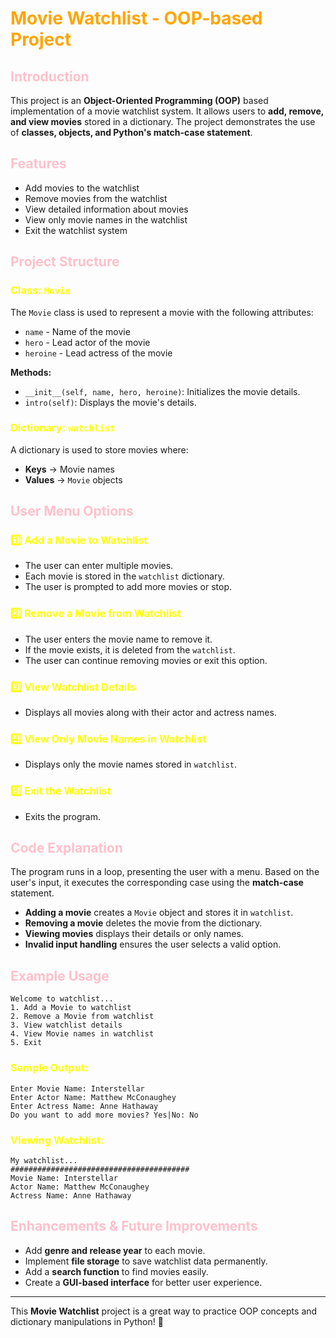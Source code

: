 # <span style="color:orange">Movie Watchlist - OOP-based Project</span>

## <span style="color:pink">Introduction</span>

This project is an **Object-Oriented Programming (OOP)** based implementation of a movie watchlist system. It allows users to **add, remove, and view movies** stored in a dictionary. The project demonstrates the use of **classes, objects, and Python's match-case statement**.

## <span style="color:pink">Features</span>

- Add movies to the watchlist
- Remove movies from the watchlist
- View detailed information about movies
- View only movie names in the watchlist
- Exit the watchlist system

## <span style="color:pink">Project Structure</span>

### <span style="color:yellow">Class: `Movie`</span>

The `Movie` class is used to represent a movie with the following attributes:

- `name` - Name of the movie
- `hero` - Lead actor of the movie
- `heroine` - Lead actress of the movie

**Methods:**

- `__init__(self, name, hero, heroine)`: Initializes the movie details.
- `intro(self)`: Displays the movie's details.

### <span style="color:yellow">Dictionary: `watchlist`</span>

A dictionary is used to store movies where:

- **Keys** → Movie names
- **Values** → `Movie` objects

## <span style="color:pink">User Menu Options</span>

### <span style="color:yellow">1️⃣ Add a Movie to Watchlist</span>

- The user can enter multiple movies.
- Each movie is stored in the `watchlist` dictionary.
- The user is prompted to add more movies or stop.

### <span style="color:yellow">2️⃣ Remove a Movie from Watchlist</span>

- The user enters the movie name to remove it.
- If the movie exists, it is deleted from the `watchlist`.
- The user can continue removing movies or exit this option.

### <span style="color:yellow">3️⃣ View Watchlist Details</span>

- Displays all movies along with their actor and actress names.

### <span style="color:yellow">4️⃣ View Only Movie Names in Watchlist</span>

- Displays only the movie names stored in `watchlist`.

### <span style="color:yellow">5️⃣ Exit the Watchlist</span>

- Exits the program.

## <span style="color:pink">Code Explanation</span>

The program runs in a loop, presenting the user with a menu. Based on the user's input, it executes the corresponding case using the **match-case** statement.

- **Adding a movie** creates a `Movie` object and stores it in `watchlist`.
- **Removing a movie** deletes the movie from the dictionary.
- **Viewing movies** displays their details or only names.
- **Invalid input handling** ensures the user selects a valid option.

## <span style="color:pink">Example Usage</span>

```
Welcome to watchlist...
1. Add a Movie to watchlist
2. Remove a Movie from watchlist
3. View watchlist details
4. View Movie names in watchlist
5. Exit
```

### <span style="color:yellow">Sample Output:</span>

```
Enter Movie Name: Interstellar
Enter Actor Name: Matthew McConaughey
Enter Actress Name: Anne Hathaway
Do you want to add more movies? Yes|No: No
```

### <span style="color:yellow">Viewing Watchlist:</span>

```
My watchlist...
########################################
Movie Name: Interstellar
Actor Name: Matthew McConaughey
Actress Name: Anne Hathaway
```

## <span style="color:pink">Enhancements & Future Improvements</span>

- Add **genre and release year** to each movie.
- Implement **file storage** to save watchlist data permanently.
- Add a **search function** to find movies easily.
- Create a **GUI-based interface** for better user experience.

---

This **Movie Watchlist** project is a great way to practice OOP concepts and dictionary manipulations in Python! 🚀
